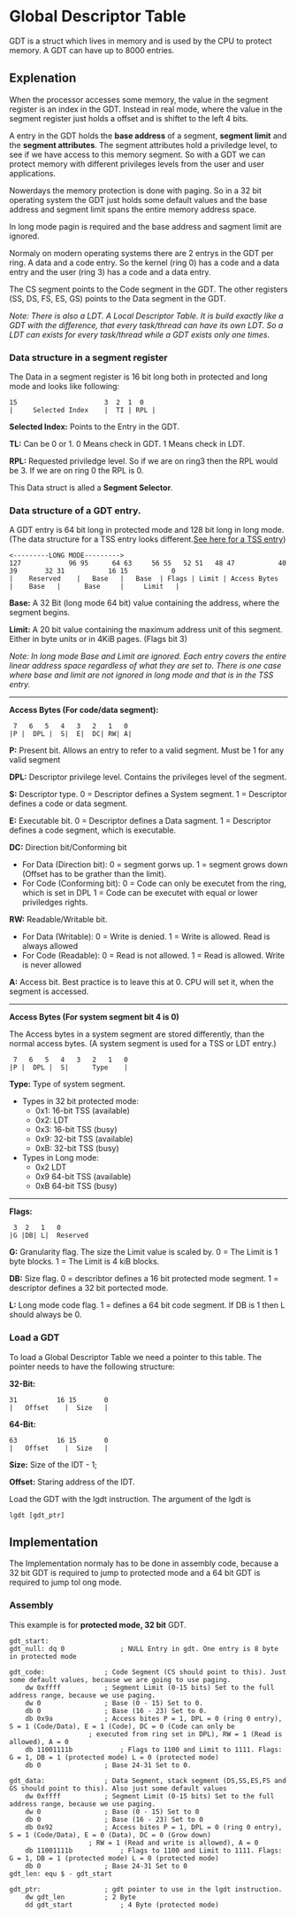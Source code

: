 # Global Descriptor Table
GDT is a struct which lives in memory and is used by the CPU to protect memory.
A GDT can have up to 8000 entries.

## Explenation
When the processor accesses some memory, the value in the segment register is an index in the GDT. Instead in real mode, where the value in the segment register just holds a offset and is shiftet to the left 4 bits.

A entry in the GDT holds the **base address** of a segment, **segment limit** and the **segment attributes**. 
The segment attributes hold a priviledge level, to see if we have access to this memory segment. So with a GDT we can protect memory with different privileges levels from the user and user applications. 

Nowerdays the memory protection is done with paging. So in a 32 bit operating system the GDT just holds some default values and the base address and segment limit spans the entire memory address space.

In long mode pagin is required and the base address and sagment limit are ignored.

Normaly on modern operating systems there are 2 entrys in the GDT per ring. A data and a code entry. So the kernel (ring 0) has a code and a data entry and the user (ring 3) has a code and a data entry.

The CS segment points to the Code segment in the GDT. 
The other registers (SS, DS, FS, ES, GS) points to the Data segment in the GDT.

*Note: There is also a LDT. A Local Descriptor Table. It is build exactly like a GDT with the difference, that every task/thread can have its own LDT. So a LDT can exists for every task/thread while a GDT exists only one times.*

### Data structure in a segment register
The Data in a segment register is 16 bit long both in protected and long mode and looks like following:
```
15                      3  2  1  0
|     Selected Index    |  TI | RPL |
```
**Selected Index:** Points to the Entry in the GDT.

**TL:** Can be 0 or 1. 0 Means check in GDT. 1 Means check in LDT.

**RPL:** Requested priviledge level. So if we are on ring3 then the RPL would be 3. If we are on ring 0 the RPL is 0.

This Data struct is alled a **Segment Selector**.

### Data structure of a GDT entry.
A GDT entry is 64 bit long in protected mode and 128 bit long in long mode.
(The data structure for a TSS entry looks different.[See here for a TSS entry](Tss.md))
```
<---------LONG MODE---------> 
127            96 95      64 63     56 55   52 51   48 47           40 39       32 31           16 15           0
|    Reserved    |   Base   |   Base  | Flags | Limit | Access Bytes  |    Base   |      Base     |     Limit   |
```
**Base:** A 32 Bit (long mode 64 bit) value containing the address, where the segment begins.

**Limit:** A 20 bit value containing the maximum address unit of this segment. Either in byte units or in 4KiB pages. (Flags bit 3)

*Note: In long mode Base and Limit are ignored. Each entry covers the entire linear address space regardless of what they are set to. There is one case where base and limit are not ignored in long mode and that is in the TSS entry.*

---
**Access Bytes (For code/data segment):**
```
 7   6   5   4   3   2   1   0
|P |  DPL |  S|  E|  DC| RW| A|
```
**P:** Present bit. Allows an entry to refer to a valid segment. Must be 1 for any valid segment

**DPL:** Descriptor privilege level. Contains the privileges level of the segment.

**S:** Descriptor type. 0 = Descriptor defines a System segment. 1 = Descriptor defines a code or data segment.

**E:** Executable bit. 0 = Descriptor defines a Data sagment. 1 = Descriptor defines a code segment, which is executable.

**DC:** Direction bit/Conforming bit
- For Data (Direction bit): 0 = segment gorws up. 1 = segment grows down (Offset has to be grather than the limit).
- For Code (Conforming bit): 0 = Code can only be executet from the ring, which is set in DPL 1 = Code can be executet with equal or lower priviledges rights.

**RW:** Readable/Writable bit.
- For Data (Writable): 0 = Write is denied. 1 = Write is allowed. Read is always allowed
- For Code (Readable): 0 = Read is not allowed. 1 = Read is allowed. Write is never allowed

**A:** Access bit. Best practice is to leave this at 0. CPU will set it, when the segment is accessed.

---
**Access Bytes (For system segment bit 4 is 0)**

The Access bytes in a system segment are stored differently, than the normal access bytes. (A system segment is used for a TSS or LDT entry.)
```
 7   6   5   4   3   2   1   0
|P |  DPL |  S|      Type    |
```
**Type:** Type of system segment.
- Types in 32 bit protected mode:
    - 0x1: 16-bit TSS (available)
    - 0x2: LDT
    - 0x3: 16-bit TSS (busy)
    - 0x9: 32-bit TSS (available)
    - 0xB: 32-bit TSS (busy)
- Types in Long mode:
    - 0x2 LDT
    - 0x9 64-bit TSS (available)
    - 0xB 64-bit TSS (busy)

---
**Flags:**
```
 3  2   1   0
|G |DB| L|  Reserved
 ```
**G:** Granularity flag. The size the Limit value is scaled by. 0 = The Limit is 1 byte blocks. 1 = The Limit is 4 kiB blocks.

**DB:** Size flag. 0 = describtor defines a 16 bit protected mode segment. 1 = descriptor defines a 32 bit portected mode.

**L:** Long mode code flag. 1 = defines a 64 bit code segment. If DB is 1 then L should always be 0.

### Load a GDT
To load a Global Descriptor Table we need a pointer to this table.
The pointer needs to have the following structure:

**32-Bit:**
```
31          16 15       0
|   Offset    |  Size   |
```

**64-Bit:**
```
63          16 15       0
|   Offset    |  Size   |
```

**Size:** Size of the IDT - 1;

**Offset:** Staring address of the IDT.

Load the GDT with the lgdt instruction. The argument of the lgdt is 
``` assembly
lgdt [gdt_ptr]
```

## Implementation
The Implementation normaly has to be done in assembly code, because a 32 bit GDT is required to jump to protected mode and a 64 bit GDT is required to jump tol ong mode.

### Assembly
This example is for **protected mode, 32 bit** GDT.
``` assembly
gdt_start:
gdt_null: dq 0 				; NULL Entry in gdt. One entry is 8 byte in protected mode

gdt_code:		 		; Code Segment (CS should point to this). Just some default values, because we are going to use paging.
	dw 0xffff			; Segment Limit (0-15 bits) Set to the full address range, because we use paging.
	dw 0				; Base (0 - 15) Set to 0.
	db 0				; Base (16 - 23) Set to 0.
	db 0x9a				; Access bites P = 1, DPL = 0 (ring 0 entry), S = 1 (Code/Data), E = 1 (Code), DC = 0 (Code can only be
					; executed from ring set in DPL), RW = 1 (Read is allowed), A = 0  
	db 11001111b			; Flags to 1100 and Limit to 1111. Flags: G = 1, DB = 1 (protected mode) L = 0 (protected mode)
	db 0				; Base 24-31 Set to 0.

gdt_data:				; Data Segment, stack segment (DS,SS,ES,FS and GS should point to this). Also just some default values
	dw 0xffff			; Segment Limit (0-15 bits) Set to the full address range, because we use paging.
	dw 0				; Base (0 - 15) Set to 0
	db 0				; Base (16 - 23) Set to 0
	db 0x92				; Access bites P = 1, DPL = 0 (ring 0 entry), S = 1 (Code/Data), E = 0 (Data), DC = 0 (Grow down)
					; RW = 1 (Read and write is allowed), A = 0  
	db 11001111b			; Flags to 1100 and Limit to 1111. Flags: G = 1, DB = 1 (protected mode) L = 0 (protected mode)
	db 0				; Base 24-31 Set to 0
gdt_len: equ $ - gdt_start

gdt_ptr:				; gdt pointer to use in the lgdt instruction.
	dw gdt_len			; 2 Byte
	dd gdt_start			; 4 Byte (protected mode)
```